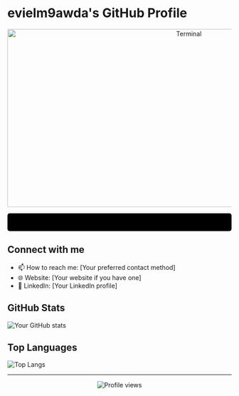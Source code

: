 # evielm9awda's GitHub Profile

<div align="center">
  <img src="https://raw.githubusercontent.com/evielm9awda/evielm9awda/main/terminal.svg" alt="Terminal" width="800" height="400">
</div>

<script>
const terminal = `
Welcome to evielm9awda's GitHub Terminal!
-------------------------------------------

$ whoami
evielm9awda

$ ls projects
- project1
- project2
- project3

$ cat about_me.txt
Hi there! I'm evielm9awda, a passionate developer who loves to code and create.
My interests include:
- Web Development
- Machine Learning
- Open Source Contributions

$ git status
On branch main
Your repository is up to date with 'origin/main'

$ echo "Feel free to explore my repositories and contribute!"

$ exit
Logging off... Thanks for visiting!
`;

document.addEventListener('DOMContentLoaded', (event) => {
  const pre = document.querySelector('pre');
  let i = 0;
  const typeWriter = () => {
    if (i < terminal.length) {
      pre.innerHTML += terminal.charAt(i);
      i++;
      setTimeout(typeWriter, 10);
    }
  };
  typeWriter();
});
</script>

<pre style="background-color: #000; color: #0f0; padding: 20px; border-radius: 5px; font-family: monospace;">
</pre>

## Connect with me

- 📫 How to reach me: [Your preferred contact method]
- 🌐 Website: [Your website if you have one]
- 💼 LinkedIn: [Your LinkedIn profile]

## GitHub Stats

![Your GitHub stats](https://github-readme-stats.vercel.app/api?username=evielm9awda&show_icons=true&theme=radical)

## Top Languages

![Top Langs](https://github-readme-stats.vercel.app/api/top-langs/?username=evielm9awda&layout=compact&theme=radical)

---

<div align="center">
  <img src="https://komarev.com/ghpvc/?username=evielm9awda&color=brightgreen" alt="Profile views">
</div>
